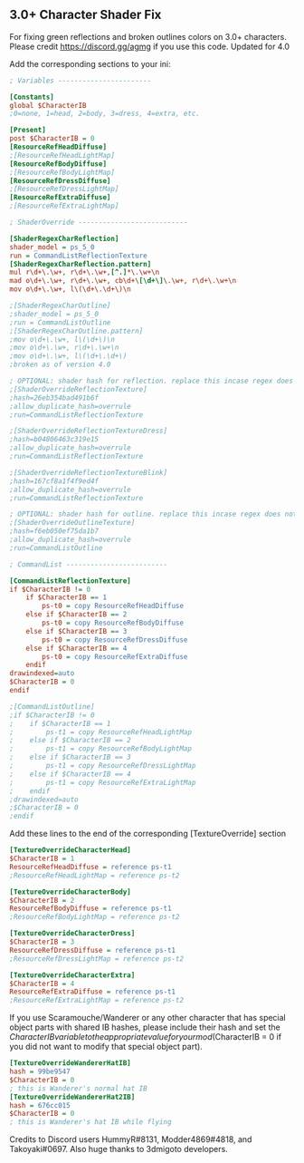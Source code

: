 ## 3.0+ Character Shader Fix

For fixing green reflections and broken outlines colors on 3.0+ characters. Please credit https://discord.gg/agmg if you use this code. Updated for 4.0

Add the corresponding sections to your ini:


```ini
; Variables -----------------------

[Constants]
global $CharacterIB
;0=none, 1=head, 2=body, 3=dress, 4=extra, etc.

[Present]
post $CharacterIB = 0
[ResourceRefHeadDiffuse]
;[ResourceRefHeadLightMap]
[ResourceRefBodyDiffuse]
;[ResourceRefBodyLightMap]
[ResourceRefDressDiffuse]
;[ResourceRefDressLightMap]
[ResourceRefExtraDiffuse]
;[ResourceRefExtraLightMap]

; ShaderOverride ---------------------------

[ShaderRegexCharReflection]
shader_model = ps_5_0
run = CommandListReflectionTexture
[ShaderRegexCharReflection.pattern]
mul r\d+\.\w+, r\d+\.\w+,[^.]*\.\w+\n
mad o\d+\.\w+, r\d+\.\w+, cb\d+\[\d+\]\.\w+, r\d+\.\w+\n
mov o\d+\.\w+, l\(\d+\.\d+\)\n

;[ShaderRegexCharOutline]
;shader_model = ps_5_0
;run = CommandListOutline
;[ShaderRegexCharOutline.pattern]
;mov o\d+\.\w+, l\(\d+\)\n
;mov o\d+\.\w+, r\d+\.\w+\n
;mov o\d+\.\w+, l\(\d+\.\d+\)
;broken as of version 4.0

; OPTIONAL: shader hash for reflection. replace this incase regex does not work.
;[ShaderOverrideReflectionTexture]
;hash=26eb354bad491b6f
;allow_duplicate_hash=overrule
;run=CommandListReflectionTexture

;[ShaderOverrideReflectionTextureDress]
;hash=b04806463c319e15
;allow_duplicate_hash=overrule
;run=CommandListReflectionTexture

;[ShaderOverrideReflectionTextureBlink]
;hash=167cf8a1f4f9ed4f
;allow_duplicate_hash=overrule
;run=CommandListReflectionTexture

; OPTIONAL: shader hash for outline. replace this incase regex does not work.
;[ShaderOverrideOutlineTexture]
;hash=f6eb050ef75da1b7
;allow_duplicate_hash=overrule
;run=CommandListOutline

; CommandList -------------------------

[CommandListReflectionTexture]
if $CharacterIB != 0
    if $CharacterIB == 1
        ps-t0 = copy ResourceRefHeadDiffuse
    else if $CharacterIB == 2
        ps-t0 = copy ResourceRefBodyDiffuse
    else if $CharacterIB == 3
        ps-t0 = copy ResourceRefDressDiffuse
    else if $CharacterIB == 4
        ps-t0 = copy ResourceRefExtraDiffuse    
    endif
drawindexed=auto
$CharacterIB = 0
endif

;[CommandListOutline]
;if $CharacterIB != 0
;    if $CharacterIB == 1
;        ps-t1 = copy ResourceRefHeadLightMap
;    else if $CharacterIB == 2
;        ps-t1 = copy ResourceRefBodyLightMap
;    else if $CharacterIB == 3
;        ps-t1 = copy ResourceRefDressLightMap
;    else if $CharacterIB == 4
;        ps-t1 = copy ResourceRefExtraLightMap
;    endif
;drawindexed=auto
;$CharacterIB = 0
;endif
```

Add these lines to the end of the corresponding [TextureOverride] section
```ini
[TextureOverrideCharacterHead]
$CharacterIB = 1
ResourceRefHeadDiffuse = reference ps-t1
;ResourceRefHeadLightMap = reference ps-t2

[TextureOverrideCharacterBody]
$CharacterIB = 2
ResourceRefBodyDiffuse = reference ps-t1
;ResourceRefBodyLightMap = reference ps-t2

[TextureOverrideCharacterDress]
$CharacterIB = 3
ResourceRefDressDiffuse = reference ps-t1
;ResourceRefDressLightMap = reference ps-t2

[TextureOverrideCharacterExtra]
$CharacterIB = 4
ResourceRefExtraDiffuse = reference ps-t1
;ResourceRefExtraLightMap = reference ps-t2
```

If you use Scaramouche/Wanderer or any other character that has special object parts with shared IB hashes, please include their hash and set the $CharacterIB variable to the appropriate value for your mod ($CharacterIB = 0 if you did not want to modify that special object part).
```ini
[TextureOverrideWandererHatIB]
hash = 99be9547
$CharacterIB = 0
; this is Wanderer's normal hat IB
[TextureOverrideWandererHat2IB]
hash = 676cc015
$CharacterIB = 0
; this is Wanderer's hat IB while flying
```
Credits to Discord users HummyR#8131, Modder4869#4818, and Takoyaki#0697.
Also huge thanks to 3dmigoto developers.
